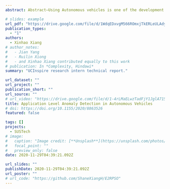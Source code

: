 ```yaml
---
abstract: Abstract—Using Autonomous vehicles is one of the development directions in future society. One topic autonomous vehicle research should take great care of is security. Accidents should be wholly avoided from happening on autonomous vehicles. To achieve this goal, an autonomous vehicle is supposed to be equipped with a reliable anomaly detection mechanism. In general, to do anomaly detection, an autonomous vehicle needs some sensors to listen and collect real-time sensor data. Besides, it needs one or some efficient algorithms to detect the abnormal situation. In this project, the Carla simulator is used to do the real-time vehicle driving simulation, listening and collecting data from different kinds of sensors, and using outlier detection algorithms to detect the abnormal situation.

# slides: example
url_pdf: "https://drive.google.com/file/d/1WdqEDxvgM566ROmxjTkERLeULAdyZ4vu/view?usp=sharing"
publication_types:
  - "1"
authors:
  - Xinhao Xiang
# author_notes:
#   - Jian Yang
#   - Ruilin Xiong
#   - and Xinhao Xiang contributed equally to this work
# publication: In *Complexity, Hindawi*
summary: "UCInspire research intern technical report."

url_dataset: ""
url_project: ""
publication_short: ""
url_source: ""
# url_video: "https://drive.google.com/file/d/1-4rLMaELwzTadFjY1JglA715cdTOvUFk/view?usp=sharing"
title: Application Level Anomaly Detection in Autonomous Vehicles
# doi: https://doi.org/10.1155/2020/8863526
featured: false

tags: []
projects:
  - SUSTech
# image:
#   caption: "Image credit: [**Unsplash**](https://unsplash.com/photos/pLCdAaMFLTE)"
#   focal_point: ""
#   preview_only: false
date: 2020-11-29T04:39:21.092Z

url_slides: ""
publishDate: 2020-11-29T04:39:21.092Z
url_poster: ""
# url_code: "https://github.com/ShaneXiangH/E2RPSO"
---
```


<!-- {{% callout note %}}
Click the *Cite* button above to demo the feature to enable visitors to import publication metadata into their reference management software.
{{% /callout %}}

{{% callout note %}}
Create your slides in Markdown - click the *Slides* button to check out the example.
{{% /callout %}} -->

<!-- Supplementary notes can be added here, including [code, math, and images](https://wowchemy.com/docs/writing-markdown-latex/). -->
